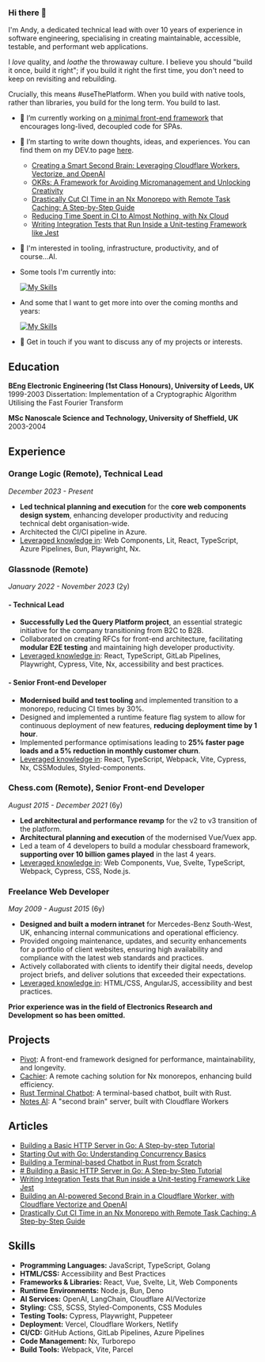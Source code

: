 ### Hi there 👋

I'm Andy, a dedicated technical lead with over 10 years of experience in software engineering, specialising in creating maintainable, accessible, testable, and performant web applications.

I _love_ quality, and _loathe_ the throwaway culture. I believe you should "build it once, build it right"; if you build it right the first time, you don't need to keep on revisiting and rebuilding.

Crucially, this means #useThePlatform. When you build with native tools, rather than libraries, you build for the long term. You build to last.

- 🔭 I’m currently working on [a minimal front-end framework](https://github.com/andyjessop/pivot) that encourages long-lived, decoupled code for SPAs.
- 🌱 I’m starting to write down thoughts, ideas, and experiences. You can find them on my DEV.to page [here](https://dev.to/andyjessop).
  - [Creating a Smart Second Brain: Leveraging Cloudflare Workers, Vectorize, and OpenAI](https://dev.to/andyjessop/building-an-ai-powered-second-brain-in-a-cloudflare-worker-with-cloudflare-vectorize-and-openai-23di)
  - [OKRs: A Framework for Avoiding Micromanagement and Unlocking Creativity](https://dev.to/andyjessop/okrs-a-framework-for-avoiding-micromanagement-and-unlocking-creativity-2kpb)
  - [Drastically Cut CI Time in an Nx Monorepo with Remote Task Caching: A Step-by-Step Guide](https://dev.to/andyjessop/drastically-cut-ci-time-with-remote-task-caching-a-step-by-step-guide-4in8)
  - [Reducing Time Spent in CI to Almost Nothing, with Nx Cloud](https://dev.to/andyjessop/reducing-time-spent-in-ci-to-almost-nothing-with-nx-cloud-3hlc)
  - [Writing Integration Tests that Run Inside a Unit-testing Framework like Jest](https://dev.to/andyjessop/writing-integration-tests-that-run-inside-a-unit-testing-framework-like-jest-48f8) 
- 👯 I'm interested in tooling, infrastructure, productivity, and of course...AI.
- Some tools I'm currently into:

    [![My Skills](https://skillicons.dev/icons?i=cloudflare,githubactions,deno,devto,lit,postgres,react,supabase,ts,workers&perline=11)](https://skillicons.dev) 

- And some that I want to get more into over the coming months and years:

    [![My Skills](https://skillicons.dev/icons?i=docker,gcp,rust,py,wasm&perline=9)](https://skillicons.dev) 
    
- 💬 Get in touch if you want to discuss any of my projects or interests.

## Education
**BEng Electronic Engineering (1st Class Honours), University of Leeds, UK**  
1999-2003
Dissertation: Implementation of a Cryptographic Algorithm Utilising the Fast Fourier Transform

**MSc Nanoscale Science and Technology, University of Sheffield, UK**
2003-2004

## Experience

### Orange Logic (Remote), Technical Lead
_December 2023 - Present_  
- **Led technical planning and execution** for the **core web components design system**, enhancing developer productivity and reducing technical debt organisation-wide.
- Architected the CI/CI pipeline in Azure.
- <u>Leveraged knowledge in</u>: Web Components, Lit, React, TypeScript, Azure Pipelines, Bun, Playwright, Nx.

### Glassnode (Remote)
_January 2022 - November 2023_ (2y)

#### - Technical Lead
- **Successfully Led the Query Platform project**, an essential strategic initiative for the company transitioning from B2C to B2B.
- Collaborated on creating RFCs for front-end architecture, facilitating **modular E2E testing** and maintaining high developer productivity.
- <u>Leveraged knowledge in</u>: React, TypeScript, GitLab Pipelines, Playwright, Cypress, Vite, Nx, accessibility and best practices.

#### - Senior Front-end Developer
- **Modernised build and test tooling** and implemented transition to a monorepo, reducing CI times by 30%.
- Designed and implemented a runtime feature flag system to allow for continuous deployment of new features, **reducing deployment time by 1 hour**.
- Implemented performance optimisations leading to **25% faster page loads and a 5% reduction in monthly customer churn**.
- <u>Leveraged knowledge in</u>: React, TypeScript, Webpack, Vite, Cypress, Nx, CSSModules, Styled-components.

### Chess.com (Remote), Senior Front-end Developer
_August 2015 - December 2021_  (6y)
- **Led architectural and performance revamp** for the v2 to v3 transition of the platform.
- **Architectural planning and execution** of the modernised Vue/Vuex app.
- Led a team of 4 developers to build a modular chessboard framework, **supporting over 10 billion games played** in the last 4 years.
- <u>Leveraged knowledge in</u>: Web Components, Vue, Svelte, TypeScript, Webpack, Cypress, CSS, Node.js.

### Freelance Web Developer
_May 2009 - August 2015_  (6y)
- **Designed and built a modern intranet** for Mercedes-Benz South-West, UK, enhancing internal communications and operational efficiency.
- Provided ongoing maintenance, updates, and security enhancements for a portfolio of client websites, ensuring high availability and compliance with the latest web standards and practices.
- Actively collaborated with clients to identify their digital needs, develop project briefs, and deliver solutions that exceeded their expectations.
- <u>Leveraged knowledge in</u>: HTML/CSS, AngularJS, accessibility and best practices.

**Prior experience was in the field of Electronics Research and Development so has been omitted.**

## Projects
- [Pivot](https://github.com/andyjessop/pivot): A front-end framework designed for performance, maintainability, and longevity.
- [Cachier](https://github.com/andyjessop/cachier): A remote caching solution for Nx monorepos, enhancing build efficiency.
- [Rust Terminal Chatbot](https://github.com/andyjessop/rust-terminal-chatbot): A terminal-based chatbot, built with Rust.
- [Notes AI](https://github.com/andyjessop/notes-ai): A "second brain" server, built with Cloudflare Workers

## Articles
- [Building a Basic HTTP Server in Go: A Step-by-step Tutorial](https://dev.to/andyjessop/building-a-basic-http-server-in-go-a-step-by-step-tutorial-ma4)
- [Starting Out with Go: Understanding Concurrency Basics](https://dev.to/andyjessop/starting-out-with-go-understanding-concurrency-basics-ifp)
- [Building a Terminal-based Chatbot in Rust from Scratch](https://dev.to/andyjessop/building-a-terminal-based-chatbot-in-rust-from-scratch-pf5)
- [# Building a Basic HTTP Server in Go: A Step-by-Step Tutorial](https://dev.to/andyjessop/building-a-basic-http-server-in-go-a-step-by-step-tutorial-ma4)
- [Writing Integration Tests that Run inside a Unit-testing Framework Like Jest](https://dev.to/andyjessop/writing-integration-tests-that-run-inside-a-unit-testing-framework-like-jest-48f8)
- [Building an AI-powered Second Brain in a Cloudflare Worker, with Cloudflare Vectorize and OpenAI](https://dev.to/andyjessop/building-an-ai-powered-second-brain-in-a-cloudflare-worker-with-cloudflare-vectorize-and-openai-23di)
- [Drastically Cut CI Time in an Nx Monorepo with Remote Task Caching: A Step-by-Step Guide](https://dev.to/andyjessop/drastically-cut-ci-time-with-remote-task-caching-a-step-by-step-guide-4in8)

## Skills
- **Programming Languages:** JavaScript, TypeScript, Golang
- **HTML/CSS:** Accessibility and Best Practices
- **Frameworks & Libraries:** React, Vue, Svelte, Lit, Web Components
- **Runtime Environments:** Node.js, Bun, Deno
- **AI Services:** OpenAI, LangChain, Cloudflare AI/Vectorize
- **Styling:** CSS, SCSS, Styled-Components, CSS Modules
- **Testing Tools:** Cypress, Playwright, Puppeteer
- **Deployment:** Vercel, Cloudflare Workers, Netlify
- **CI/CD:** GitHub Actions, GitLab Pipelines, Azure Pipelines
- **Code Management:** Nx, Turborepo
- **Build Tools:** Webpack, Vite, Parcel

